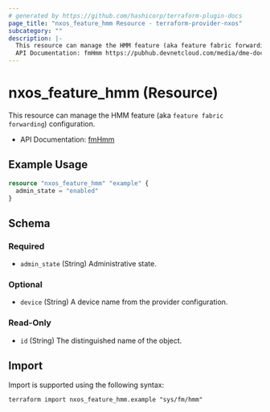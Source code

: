 ```yaml
---
# generated by https://github.com/hashicorp/terraform-plugin-docs
page_title: "nxos_feature_hmm Resource - terraform-provider-nxos"
subcategory: ""
description: |-
  This resource can manage the HMM feature (aka feature fabric forwarding) configuration.
  API Documentation: fmHmm https://pubhub.devnetcloud.com/media/dme-docs-10-2-2/docs/Feature%20Management/fm:Hmm/
---
```


# nxos_feature_hmm (Resource)

This resource can manage the HMM feature (aka `feature fabric forwarding`) configuration.

- API Documentation: [fmHmm](https://pubhub.devnetcloud.com/media/dme-docs-10-2-2/docs/Feature%20Management/fm:Hmm/)

## Example Usage

```terraform
resource "nxos_feature_hmm" "example" {
  admin_state = "enabled"
}
```

<!-- schema generated by tfplugindocs -->
## Schema

### Required

- `admin_state` (String) Administrative state.

### Optional

- `device` (String) A device name from the provider configuration.

### Read-Only

- `id` (String) The distinguished name of the object.

## Import

Import is supported using the following syntax:

```shell
terraform import nxos_feature_hmm.example "sys/fm/hmm"
```
